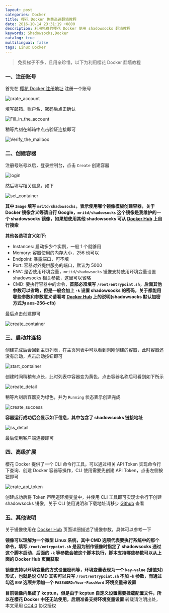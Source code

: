```yaml
---
layout: post
categories: Docker
title: 樱花 Docker 免费高速翻墙教程
date: 2016-10-14 23:31:19 +0800
description: 利用免费的樱花 Docker 使用 shadowsocks 翻墙教程
keywords: Shadowsocks,Docker
catalog: true
multilingual: false
tags: Linux Docker
---
```


> 免费梯子不多，且用亲珍惜，以下为利用樱花 Docker 翻墙教程

### 一、注册账号

首先在 [樱花 Docker 注册地址](https://app.arukas.io/) 注册一个账号

![crate_account](https://mritd.b0.upaiyun.com/markdown/xek39.jpg)

填写邮箱、账户名、密码后点击确认

![Fill_in_the_account](https://mritd.b0.upaiyun.com/markdown/jax98.jpg)

稍等片刻在邮箱中点击验证连接即可

![Verify_the_mailbox](https://mritd.b0.upaiyun.com/markdown/pewta.jpg)

### 二、创建容器

注册号账号以后，登录控制台，点击 `Create` 创建容器 

![login](https://mritd.b0.upaiyun.com/markdown/3ai5c.jpg)

然后填写相关信息，如下

![set_container](https://mritd.b0.upaiyun.com/markdown/0dkkc.jpg)

**其中 `Image` 填写 `mritd/shadowsocks`，表示使用哪个镜像模板创建容器，关于 Docker 镜像含义等请自行 Google，`mritd/shadowsocks` 这个镜像是我维护的一个 shadowsocks 镜像，如果想使用其他 shadowsocks 可从 [Docker Hub](https://hub.docker.com/) 上自行搜索**

**其他各选项含义如下:**

- Instances: 启动多少个实例，一般 1 个就够用
- Memory: 容器使用的内存大小，256 也可以
- Endpoint: 暴露端口，可不填
- Port: 容器对外提供服务的端口，默认为 5000
- ENV: 是否使用环境变量，`mritd/shadowsocks` 镜像支持使用环境变量设置 shadowsocks 相关参数，这里可以省略
- CMD: 要执行容器中的命令，**首部必须填写 `/root/entrypoint.sh`，后面其他参数可以省略，但是一般会加上 `-k` 设置 shadowsocks 的密码，关于都能用哪些参数和参数意义请看考 [Docker Hub](https://hub.docker.com/r/mritd/shadowsocks/) 上的说明(shadowsocks 默认加密方式为 aes-256-cfb)**

最后点击创建即可

![create_container](https://mritd.b0.upaiyun.com/markdown/e2d1j.jpg)

### 三、启动并连接

创建完成后会回到主页列表，在主页列表中可以看到刚刚创建的容器，此时容器还没有启动，点击启动按钮即可

![start_container](https://mritd.b0.upaiyun.com/markdown/b9nts.jpg)

创建时间稍稍有点长，此时列表中容器变为黄色，点击容器名称后可看到如下所示

![create_detail](https://mritd.b0.upaiyun.com/markdown/m093z.jpg)

稍等片刻后容器变为绿色，并为 `Running` 状态表示创建完成

![create_success](https://mritd.b0.upaiyun.com/markdown/ybwqj.jpg)

**容器运行成功后会显示如下信息，其中包含了 shadowsocks 链接地址**

![ss_detail](https://mritd.b0.upaiyun.com/markdown/czjyx.jpg)

最后使用客户端连接即可

### 四、高级扩展

樱花 Docker 提供了一个 CLI 命令行工具，可以通过相关 API Token 实现命令行下查询、创建 Docker 容器等操作，CLI 使用需要先创建 API Token，点击左侧按钮即可

![crate_api_token](https://mritd.b0.upaiyun.com/markdown/ol0lv.jpg)

创建成功后将 Token 声明道环境变量中，并使用 CLI 工具即可实现命令行下创建 shadowsocks 镜像，关于 CLI 使用说明和下载地址请移步 [Github](https://github.com/arukasio/cli) 查看

### 五、其他说明

关于镜像使用在 [Docker Hub](https://hub.docker.com/r/mritd/shadowsocks/) 页面详细描述了镜像参数，具体可以参考一下

**镜像可以理解为一个微型 Linux 系统，其中 CMD 选项代表要执行系统中的那个命令，填写 `/root/entrypoint.sh` 是因为制作镜像时指定了 shadowsocks 通过这个脚本启动，后面的 `-k` 等参数会被这个脚本执行，脚本支持哪些参数可以从上面的 Docker Hub 页面获取**

**镜像支持以环境变量的方式设置密码等，环境变量表现为一个 `key-value` (键值对) 形式，也就是说 CMD 其实可以只写 `/root/entrypoint.sh` 不加 `-k` 参数，而通过勾选 `ENV` 选项并添加一个 `PASSWORD=Your-PassWord` 环境变量来设置**

**目前镜像内集成了 kcptun，但是由于 kcptun 自定义设置需要挂载配置文件，所以在樱花 Docker 中还无法使用，后期准备支持环境变量设置**
转载请注明出处，本文采用 [CC4.0](http://creativecommons.org/licenses/by-nc-nd/4.0/) 协议授权
